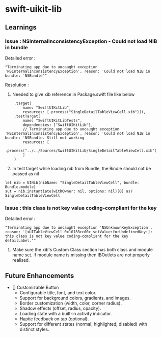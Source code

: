 # swift-uikit-lib

## Learnings

### Issue : NSInternalInconsistencyException - Could not load NIB in bundle

Detailed error :
```
"Terminating app due to uncaught exception 'NSInternalInconsistencyException', reason: 'Could not load NIB in bundle: 'NSBundle'"
```

Resolution :

1. Needed to give xib reference in Package.swift file like below

```
    .target(
        name: "SwiftUIKitLib",
        resources: [.process("SingleDetailTableViewCell.xib")]),
    .testTarget(
        name: "SwiftUIKitLibTests",
        dependencies: ["SwiftUIKitLib"],
        // Terminating app due to uncaught exception 'NSInternalInconsistencyException', reason: 'Could not load NIB in bundle: 'NSBundle. Still not working
        resources: [
            .process("../../Sources/SwiftUIKitLib/SingleDetailTableViewCell.xib")
        ]
    )
```

2. In test target while loading nib from Bundle, the Bindle should not be passed
as nil

```
let nib = UINib(nibName: "SingleDetailTableViewCell", bundle: Bundle.module)
sut = nib.instantiate(withOwner: nil, options: nil)[0] as? SingleDetailTableViewCell
```


### Issue : this class is not key value coding-compliant for the key

Detailed error :
```
"Terminating app due to uncaught exception 'NSUnknownKeyException', reason: '[<UITableViewCell 0x10183cc00> setValue:forUndefinedKey:]: this class is not key value coding-compliant for the key detailLabel.'"

```

1. Make sure the xib's Custom Class section has both class and module name set.
If module name is missing then IBOutlets are not properly realised.

## Future Enhancements
- [] Customizable Button
    - Configurable title, font, and text color.
    - Support for background colors, gradients, and images.
    - Border customization (width, color, corner radius).
    - Shadow effects (offset, radius, opacity).
    - Loading state with a built-in activity indicator.
    - Haptic feedback on tap (optional).
    - Support for different states (normal, highlighted, disabled) with distinct styles.



